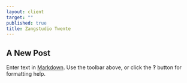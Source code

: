 ```yaml
---
layout: client
target: ""
published: true
title: Zangstudio Twente
---
```


## A New Post

Enter text in [Markdown](http://daringfireball.net/projects/markdown/). Use the toolbar above, or click the **?** button for formatting help.
